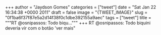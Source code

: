
+++
author = "Jaydson Gomes"
categories = ["tweet"]
date = "Sat Jan 22 16:34:38 +0000 2011"
draft = false
image = "{TWEET_IMAGE}"
slug = "0f1ba6f37f87e5a2d14f38f0c1dbe392155a9aec"
tags = ["tweet"]
title = """RT @osnipassos: Todo biqu..."""
+++
RT @osnipassos: Todo biquini deveria vir com o botão 'ver mais"
